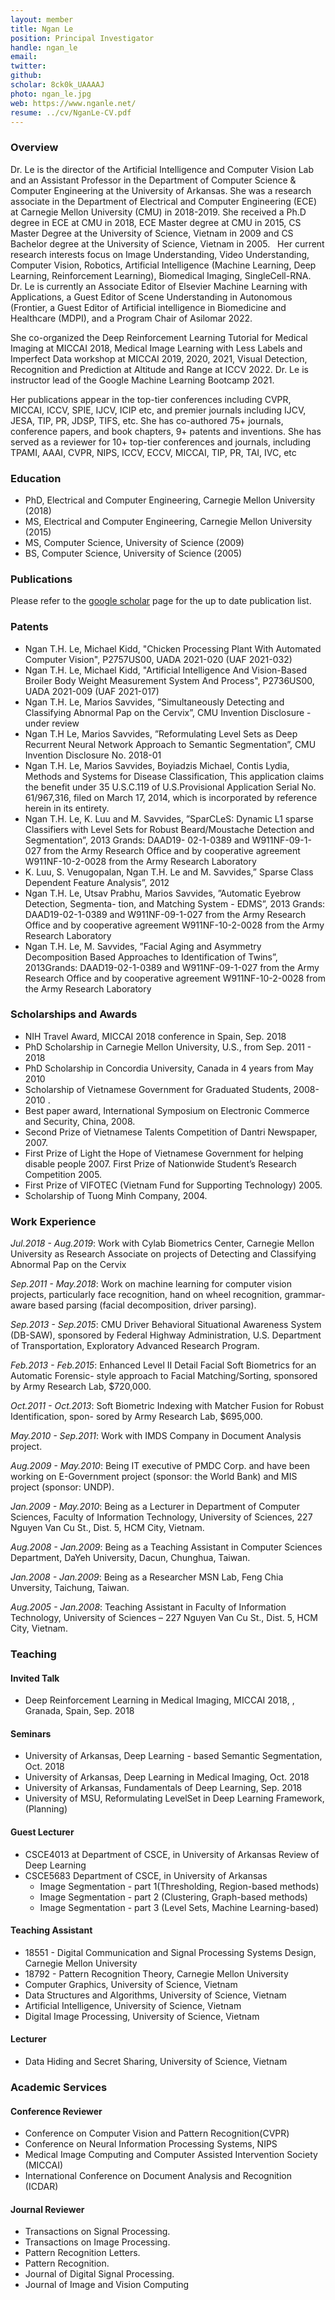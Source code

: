 ```yaml
---
layout: member
title: Ngan Le
position: Principal Investigator
handle: ngan_le
email: 
twitter:
github: 
scholar: 8ck0k_UAAAAJ
photo: ngan_le.jpg
web: https://www.nganle.net/
resume: ../cv/NganLe-CV.pdf
---
```


### Overview
Dr. Le is the director of the Artificial Intelligence and Computer Vision Lab and an Assistant Professor in the Department of Computer Science & Computer Engineering at the University of Arkansas. She was a research associate in the Department of Electrical and Computer Engineering (ECE) at Carnegie Mellon University (CMU) in 2018-2019. She received a Ph.D degree in ECE at CMU in 2018, ECE Master degree at CMU in 2015, CS Master Degree at the University of Science, Vietnam in 2009 and CS Bachelor degree at the University of Science, Vietnam in 2005.
 
Her current research interests focus on Image Understanding, Video Understanding, Computer Vision, Robotics, Artificial Intelligence (Machine Learning, Deep Learning, Reinforcement Learning), Biomedical Imaging, SingleCell-RNA.
 
Dr. Le is currently an  Associate Editor of Elsevier Machine Learning with Applications, a Guest Editor of Scene Understanding in Autonomous (Frontier, a Guest Editor of Artificial intelligence in Biomedicine and Healthcare (MDPI), and a Program Chair of Asilomar 2022. 

She co-organized the Deep Reinforcement Learning Tutorial for Medical Imaging at MICCAI 2018, Medical Image Learning with Less Labels and Imperfect Data workshop at MICCAI 2019, 2020, 2021, Visual Detection, Recognition and Prediction at Altitude and Range at ICCV 2022. Dr. Le is instructor lead of the Google Machine Learning Bootcamp 2021.

Her publications appear in the top-tier conferences including CVPR, MICCAI, ICCV, SPIE, IJCV, ICIP etc, and premier journals including IJCV, JESA, TIP, PR, JDSP, TIFS, etc. She has co-authored 75+ journals, conference papers, and book chapters, 9+ patents and inventions. She has served as a reviewer for 10+ top-tier conferences and journals, including TPAMI, AAAI, CVPR, NIPS, ICCV, ECCV, MICCAI, TIP, PR, TAI, IVC, etc


### Education
- PhD, Electrical and Computer Engineering, Carnegie Mellon University (2018)
- MS, Electrical and Computer Engineering,  Carnegie Mellon University (2015)
- MS, Computer Science, University of Science (2009)
- BS, Computer Science, University of Science (2005)

### Publications
Please refer to the [google scholar](https://scholar.google.com/citations?user=8ck0k_UAAAAJ&hl=en) page for the up to date publication list.

### Patents
- Ngan T.H. Le, Michael Kidd, "Chicken Processing Plant With Automated Computer Vision", P2757US00, UADA 2021-020 (UAF 2021-032)
- Ngan T.H. Le, Michael Kidd, "Artificial Intelligence And Vision-Based Broiler Body Weight Measurement System And Process", P2736US00, UADA 2021-009 (UAF 2021-017)
- Ngan T.H. Le, Marios Savvides, ”Simultaneously Detecting and Classifying Abnormal Pap on the Cervix”, CMU Invention Disclosure - under review
- Ngan T.H Le, Marios Savvides, ”Reformulating Level Sets as Deep Recurrent Neural Network Approach to Semantic Segmentation”, CMU Invention Disclosure No. 2018-01
- Ngan T.H. Le, Marios Savvides, Boyiadzis Michael, Contis Lydia, Methods and Systems for Disease Classification, This application claims the benefit under 35 U.S.C.119 of U.S.Provisional Application Serial No. 61/967,316, filed on March 17, 2014, which is incorporated by reference herein in its entirety.
- Ngan T.H. Le, K. Luu and M. Savvides, ”SparCLeS: Dynamic L1 sparse Classifiers with Level Sets for Robust Beard/Moustache Detection and Segmentation”, 2013 Grands: DAAD19- 02-1-0389 and W911NF-09-1-027 from the Army Research Office and by cooperative agreement W911NF-10-2-0028 from the Army Research Laboratory
- K. Luu, S. Venugopalan, Ngan T.H. Le and M. Savvides,” Sparse Class Dependent Feature Analysis”, 2012
- Ngan T.H. Le, Utsav Prabhu, Marios Savvides, ”Automatic Eyebrow Detection, Segmenta- tion, and Matching System - EDMS”, 2013 Grands: DAAD19-02-1-0389 and W911NF-09-1-027 from the Army Research Office and by cooperative agreement W911NF-10-2-0028 from the Army Research Laboratory
- Ngan T.H. Le, M. Savvides, ”Facial Aging and Asymmetry Decomposition Based Approaches to Identification of Twins”, 2013Grands: DAAD19-02-1-0389 and W911NF-09-1-027 from the Army Research Office and by cooperative agreement W911NF-10-2-0028 from the Army Research Laboratory 

### Scholarships and Awards 
- NIH Travel Award, MICCAI 2018 conference in Spain, Sep. 2018
- PhD Scholarship in Carnegie Mellon University, U.S.,  from Sep. 2011 - 2018
- PhD Scholarship in Concordia University, Canada in 4 years from May 2010 
- Scholarship of Vietnamese Government for Graduated Students, 2008-2010 .
- Best paper award, International Symposium on Electronic Commerce and Security, China, 2008.
- Second Prize of Vietnamese Talents Competition of Dantri Newspaper, 2007.
- First Prize of Light the Hope of Vietnamese Government for helping disable people 2007. First Prize of Nationwide Student’s Research Competition 2005.
- First Prize of VIFOTEC (Vietnam Fund for Supporting Technology) 2005.
- Scholarship of Tuong Minh Company, 2004. 

### Work Experience

*Jul.2018 - Aug.2019*: Work with Cylab Biometrics Center, Carnegie Mellon University as Research Associate on projects of Detecting and Classifying Abnormal Pap on the Cervix

*Sep.2011 - May.2018*: Work on machine learning for computer vision projects, particularly face recognition, hand on wheel recognition, grammar-aware based parsing (facial decomposition, driver parsing).

*Sep.2013 - Sep.2015*: CMU Driver Behavioral Situational Awareness System (DB-SAW), sponsored by Federal Highway Administration, U.S. Department of Transportation, Exploratory Advanced Research Program.

*Feb.2013 - Feb.2015*: Enhanced Level II Detail Facial Soft Biometrics for an Automatic Forensic- style approach to Facial Matching/Sorting, sponsored by Army Research Lab, $720,000.

*Oct.2011 - Oct.2013*: Soft Biometric Indexing with Matcher Fusion for Robust Identification, spon- sored by Army Research Lab, $695,000.

*May.2010 - Sep.2011*: Work with IMDS Company in Document Analysis project.

*Aug.2009 - May.2010*: Being IT executive of PMDC Corp. and have been working on E-Government project (sponsor: the World Bank) and MIS project (sponsor: UNDP).

*Jan.2009 - May.2010*: Being as a Lecturer in Department of Computer Sciences, Faculty of Information Technology, University of Sciences, 227 Nguyen Van Cu St., Dist. 5, HCM City, Vietnam.

*Aug.2008 - Jan.2009*: Being as a Teaching Assistant in Computer Sciences Department, DaYeh University, Dacun, Chunghua, Taiwan.

*Jan.2008 - Jan.2009*: Being as a Researcher MSN Lab, Feng Chia Unversity, Taichung, Taiwan.

*Aug.2005 - Jan.2008*: Teaching Assistant in Faculty of Information Technology, University of Sciences – 227 Nguyen Van Cu St., Dist. 5, HCM City, Vietnam. 


### Teaching
#### Invited Talk
- Deep Reinforcement Learning in Medical Imaging, MICCAI 2018, , Granada, Spain, Sep. 2018 

#### Seminars
- University of Arkansas, Deep Learning - based Semantic Segmentation, Oct. 2018
- University of Arkansas, Deep Learning in Medical Imaging, Oct. 2018
- University of Arkansas, Fundamentals of Deep Learning, Sep. 2018
- University of MSU, Reformulating LevelSet in Deep Learning Framework, (Planning) 

#### Guest Lecturer 
- CSCE4013 at Department of CSCE, in University of Arkansas Review of Deep Learning
- CSCE5683 Department of CSCE, in University of Arkansas
  - Image Segmentation - part 1(Thresholding, Region-based methods)
  - Image Segmentation - part 2 (Clustering, Graph-based methods)
  - Image Segmentation - part 3 (Level Sets, Machine Learning-based) 

#### Teaching Assistant
- 18551 - Digital Communication and Signal Processing Systems Design, Carnegie Mellon University
- 18792 - Pattern Recognition Theory, Carnegie Mellon University
- Computer Graphics, University of Science, Vietnam 
- Data Structures and Algorithms, University of Science, Vietnam 
- Artificial Intelligence, University of Science, Vietnam 
- Digital Image Processing, University of Science, Vietnam 

#### Lecturer
- Data Hiding and Secret Sharing, University of Science, Vietnam

### Academic Services
#### Conference Reviewer
- Conference on Computer Vision and Pattern Recognition(CVPR)
- Conference on Neural Information Processing Systems, NIPS
- Medical Image Computing and Computer Assisted Intervention Society (MICCAI)
- International Conference on Document Analysis and Recognition (ICDAR)

#### Journal Reviewer
- Transactions on Signal Processing.
- Transactions on Image Processing.
- Pattern Recognition Letters.
- Pattern Recognition.
- Journal of Digital Signal Processing.
- Journal of Image and Vision Computing 
